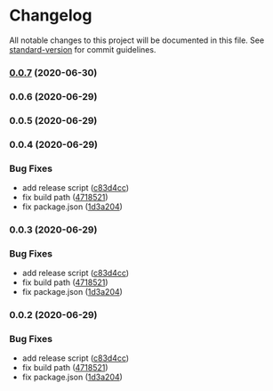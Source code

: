 # Changelog

All notable changes to this project will be documented in this file. See [standard-version](https://github.com/conventional-changelog/standard-version) for commit guidelines.

### [0.0.7](https://github.com/nasum/todo.txt/compare/v0.0.6...v0.0.7) (2020-06-30)

### 0.0.6 (2020-06-29)

### 0.0.5 (2020-06-29)

### 0.0.4 (2020-06-29)


### Bug Fixes

* add release script ([c83d4cc](https://github.com/nasum/todo.txt/commit/c83d4cc2759ca612e82465ff1868236d92b830b6))
* fix build path ([4718521](https://github.com/nasum/todo.txt/commit/471852184921a9fb3db8997974e5b0d2d4c92f59))
* fix package.json ([1d3a204](https://github.com/nasum/todo.txt/commit/1d3a2049928b2d187575580a8de67358504dd101))

### 0.0.3 (2020-06-29)


### Bug Fixes

* add release script ([c83d4cc](https://github.com/nasum/todo.txt/commit/c83d4cc2759ca612e82465ff1868236d92b830b6))
* fix build path ([4718521](https://github.com/nasum/todo.txt/commit/471852184921a9fb3db8997974e5b0d2d4c92f59))
* fix package.json ([1d3a204](https://github.com/nasum/todo.txt/commit/1d3a2049928b2d187575580a8de67358504dd101))

### 0.0.2 (2020-06-29)


### Bug Fixes

* add release script ([c83d4cc](https://github.com/nasum/todo.txt/commit/c83d4cc2759ca612e82465ff1868236d92b830b6))
* fix build path ([4718521](https://github.com/nasum/todo.txt/commit/471852184921a9fb3db8997974e5b0d2d4c92f59))
* fix package.json ([1d3a204](https://github.com/nasum/todo.txt/commit/1d3a2049928b2d187575580a8de67358504dd101))
